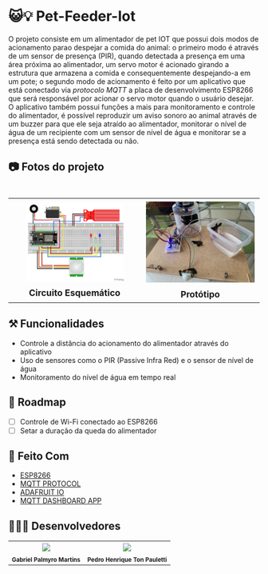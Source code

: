 # 😺💡 Pet-Feeder-Iot

O projeto consiste em um alimentador de pet IOT que possui dois modos de acionamento parao despejar a comida do animal: o primeiro modo é através de um sensor de presença (PIR), quando detectada a presença em uma área próxima ao alimentador, um servo motor é acionado girando a estrutura que armazena a comida e consequentemente despejando-a em um pote; o segundo modo de acionamento é feito por um aplicativo que está conectado via *protocolo MQTT* a placa de desenvolvimento ESP8266 que será responsável por acionar o servo motor quando o usuário desejar.
O aplicativo também possui funções a mais para monitoramento e controle do alimentador, é possível reproduzir um aviso sonoro ao animal através de um buzzer para que ele seja atraído ao alimentador, monitorar o nível de água de um recipiente com um sensor de nível de água e monitorar se a presença está sendo detectada ou não.

## 📷 Fotos do projeto<table>

<table>
  <tr>
    <th><img src="https://github.com/GabriPalmyro/Pet-Feeder-IoT/blob/main/images/circuito-pet-feeder.png?raw=true" width=80% > <br> <sub> Circuito Esquemático </sub></th>
    <th><img src="https://github.com/GabriPalmyro/Pet-Feeder-IoT/blob/main/images/prototipo1.jpg?raw=true" width=150% > <br> <sub> Protótipo </sub></th>
  </tr>
</table>


## ⚒️ Funcionalidades
* Controle a distância do acionamento do alimentador através do aplicativo
* Uso de sensores como o PIR (Passive Infra Red) e o sensor de nível de água
* Monitoramento do nível de água em tempo real

<!-- ROADMAP -->
## 🌌 Roadmap

- [ ] Controle de Wi-Fi conectado ao ESP8266
- [ ] Setar a duração da queda do alimentador

## 🔧 Feito Com

* [ESP8266](https://google.com/search?q=esp8266)
* [MQTT PROTOCOL](https://pt.wikipedia.org/wiki/MQTT)
* [ADAFRUIT IO](https://io.adafruit.com/)
* [MQTT DASHBOARD APP](https://play.google.com/store/apps/details?id=com.app.vetru.mqttdashboard&hl=pt_BR&gl=US)

## 👨🏽‍💻 Desenvolvedores

<table>
  <tr>
    <th><img src="https://avatars.githubusercontent.com/u/62028766?v=4" width=115 > <br> <sub> Gabriel Palmyro Martins </sub></th>
    <th><img src="https://avatars.githubusercontent.com/u/57163905?v=4" width=115 > <br> <sub> Pedro Henrique Ton Pauletti </sub></th>
  </tr>
</table>
